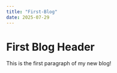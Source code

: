 ```yaml
---
title: "First-Blog"
date: 2025-07-29
---
```


# First Blog Header

This is the first paragraph of my new blog!
